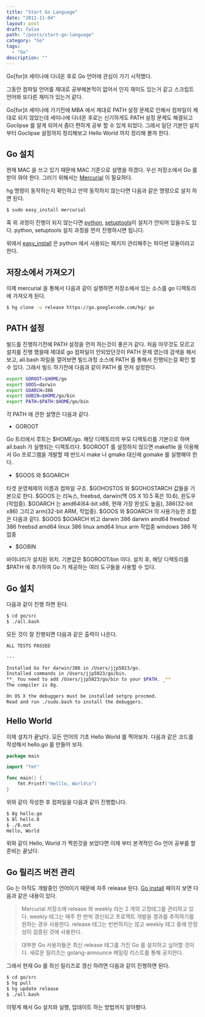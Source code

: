 ```yaml
---
title: "Start Go Language"
date: "2011-11-04"
layout: post
draft: false
path: "/posts/start-go-language"
category: "Go"
tags: 
  - "Go"
description: ""  
---
```


Go[for]it 세미나에 다녀온 후로 Go 언어에 관심이 가기 시작했다.

그동안 컴파일 언어를 제대로 공부해본적이 없어서 인지 재미도 있는거 같고 스크립트 언어와 또다른 재미가 있는거 같다.

Go[for]it 세미나에 가기전에 MBA 에서 제대로 PATH 설정 문제로 인해서 컴파일이 제대로 되지 않았는데 세미나에 다녀온 후로는 신기하게도 PATH 설정 문제도 해결되고 Goclipse 를 알게 되어서 좀더 편하게 공부 할 수 있게 되었다. 그래서 일단 기본인 설치부터 Goclipse 설정까지 정리해보고 Hello World 까지 정리해 볼까 한다.

## Go 설치

현재 MAC 을 쓰고 있기 때문에 MAC 기준으로 설명을 하겠다.
우선 저장소에서 Go 를 받아 와야 한다. 그러기 위해서는 [Mercurial](http://mercurial.selenic.com/wiki/Download 'Mercurial') 이 필요하다.

hg 명령이 동작하는지 확인하고 만약 동작하지 않는다면 다음과 같은 명령으로 설치 하면 된다.

```bash
$ sudo easy_install mercurial
```

혹 위 과정이 진행이 되지 않는다면 [python](http://www.python.org/download/ 'python'), [setuptools](http://pypi.python.org/pypi/setuptools 'setuptools')이 설치가 안되어 있을수도 있다. python, setuptools 설치 과정을 먼저 진행하시면 됩니다.

위에서 [easy_install](http://peak.telecommunity.com/DevCenter/EasyInstall 'easy_install') 은 python 에서 사용되는 패키지 관리해주는 파이썬 모듈이라고 한다.

## 저장소에서 가져오기

이제 mercurial 을 통해서 다음과 같이 실행하면 저장소에서 있는 소스를 go 디렉토리에 가져오게 된다.

```bash
$ hg clone -u release https://go.googlecode.com/hg/ go
```

## PATH 설정

빌드를 진행하기전에 PATH 설정을 먼저 하는것이 좋은거 같다. 처음 아무것도 모르고 설치를 진행 했을때 제대로 go 컴파일이 안되었던것이 PATH 문제 였는데 검색을 해서 보고, all.bash 파일을 열어보면 빌드과정 소스에 PATH 를 통해서 진행되는걸 확인 할 수 있다. 그래서 빌드 하기전에 다음과 같이 PATH 를 먼저 설정한다.

```bash
export GOROOT=$HOME/go
export GOOS=darwin
export GOARCH=386
export GOBIN=$HOME/go/bin
export PATH=$PATH:$HOME/go/bin
```

각 PATH 에 관한 설명은 다음과 같다.

* GOROOT

Go 트리에서 루트는 $HOME/go. 해당 디렉토리의 부모 디렉토리를 기본으로 하며 all.bash 가 실행되는 디렉토리다. $GOROOT 를 설정하지 않으면 makefile 을 이용해서 Go 프로그램을 개발할 때 반드시 make 나 gmake 대신에 gomake 를 실행해야 한다.

* $GOOS 와 $GOARCH

타겟 운영체제의 이름과 컴파일 구조. $GOHOSTOS 와 $GOHOSTARCH 값들을 기본으로 한다.
$GOOS 는 리눅스, freebsd, darwin(맥 OS X 10.5 혹은 10.6), 윈도우(작업중). $GOARCH 는 amd64(64-bit x86, 현재 가장 완성도 높음), 386(32-bit x86) 그리고 arm(32-bit ARM, 작업중). $GOOS 와 $GOARCH 의 사용가능한 조합은 다음과 같다.
$GOOS $GOARCH 비고
darwin 386
darwin amd64
freebsd 386
freebsd amd64
linux 386
linux amd64
linux arm 작업중
windows 386 작업중

* $GOBIN

바이너리가 설치된 위치. 기본값은 $GOROOT/bin 이다. 설치 후, 해당 디렉토리를 $PATH 에 추가하여 Go 가 제공하는 여러 도구들을 사용할 수 있다.

## Go 설치

다음과 같이 진행 하면 된다.

```bash
$ cd go/src
$ ./all.bash
```

모든 것이 잘 진행되면 다음과 같은 출력이 나온다.

```bash
ALL TESTS PASSED

---

Installed Go for darwin/386 in /Users/jjp5023/go.
Installed commands in /Users/jjp5023/go/bin.
**_ You need to add /Users/jjp5023/go/bin to your $PATH. _**
The compiler is 8g.

On OS X the debuggers must be installed setgrp procmod.
Read and run ./sudo.bash to install the debuggers.
```

## Hello World

이제 설치가 끝났다. 모든 언어의 기초 Hello World 를 찍어보자. 다음과 같은 코드를 작성해서 hello.go 를 만들어 보자.

```go
package main

import "fmt"

func main() {
	fmt.Printf("Helllo, World\n")
}
```

위와 같이 작성한 후 컴파일을 다음과 같이 진행합니다.

```bash
$ 8g hello.go
$ 8l hello.8
$ ./8.out
Hello, World
```

위와 같이 Hello, World 가 찍힌것을 보았다면 이제 부터 본격적인 Go 언어 공부를 할 준비는 끝났다.

## Go 릴리즈 버전 관리

Go 는 아직도 개발중인 언어이기 때문에 자주 release 된다. [Go install](http://code.google.com/p/golang-korea/wiki/GoInstall 'Go install') 페이지 보면 다음과 같은 내용이 있다.

> Mercurial 저장소에 release 와 weekly 라는 2 개의 고정테그를 관리하고 있다. weekly 테그는 매주 한 번씩 갱신되고 프로젝트 개발을 경과를 추적하기를 원하는 경우 사용한다. release 테그는 빈번하지는 않고 weekly 테그 중에 안정성이 검증된 것에 사용한다.

> 대부분 Go 사용자들은 최신 release 테그를 가진 Go 를 설치하고 싶어할 것이다. 새로운 릴리즈는 golang-announce 메일링 리스트를 통해 공지한다.

그래서 현재 Go 를 최신 릴리즈로 갱신 하려면 다음과 같이 진행하면 된다.

```bash
$ cd go/src
$ hg pull
$ hg update release
$ ./all.bash
```

이렇게 해서 Go 설치와 실행, 업데이트 하는 방법까지 알아봤다.
